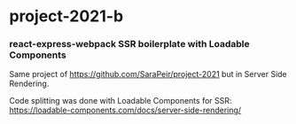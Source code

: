 # project-2021-b
### react-express-webpack SSR boilerplate with Loadable Components

Same project of https://github.com/SaraPeir/project-2021 but in Server Side Rendering.

Code splitting was done with Loadable Components for SSR: https://loadable-components.com/docs/server-side-rendering/